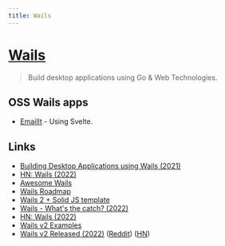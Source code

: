 ```yaml
---
title: Wails
---
```


# [Wails](https://github.com/wailsapp/wails)

> Build desktop applications using Go & Web Technologies.

## OSS Wails apps

- [EmailIt](https://github.com/raguay/EmailIt) - Using Svelte.

## Links

- [Building Desktop Applications using Wails (2021)](https://www.youtube.com/watch?v=13Ufa9i8cFo)
- [HN: Wails (2022)](https://news.ycombinator.com/item?id=31764773)
- [Awesome Wails](https://github.com/wailsapp/awesome-wails)
- [Wails Roadmap](https://github.com/wailsapp/wails/discussions/1484)
- [Wails 2 + Solid JS template](https://github.com/sidwebworks/wails-solid-template)
- [Wails - What's the catch? (2022)](https://www.reddit.com/r/golang/comments/vzxhuh/wailsio_whats_the_catch/)
- [HN: Wails (2022)](https://news.ycombinator.com/item?id=32080899)
- [Wails v2 Examples](https://github.com/tataDan/wails-v2-examples)
- [Wails v2 Released (2022)](https://wails.io/blog/wails-v2-released/) ([Reddit](https://www.reddit.com/r/golang/comments/xknc4p/announcement_wails_v2_released/)) ([HN](https://news.ycombinator.com/item?id=32953811))
